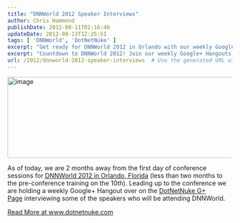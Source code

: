 ```yaml
---
title: "DNNWorld 2012 Speaker Interviews"
author: Chris Hammond
publishDate: 2012-08-11T02:16:40
updateDate: 2012-08-13T12:25:51
tags: [ 'DNNWorld', 'DotNetNuke' ]
excerpt: "Get ready for DNNWorld 2012 in Orlando with our weekly Google+ Hangouts, interviewing some of the speakers who'll be attending the event."
excerpt: "Countdown to DNNWorld 2012! Join our weekly Google+ Hangouts for insider info from conference speakers. #DNNWorld #DotNetNuke #Orlando #SEO"
url: /2012/dnnworld-2012-speaker-interviews  # Use the generated URL with year
---
```

<p><a href="https://www.dotnetnuke.com/Portals/25/Blog/Files/21/3460/Windows-Live-Writer-DNNWorld-2012-Speaker-Interviews_BE76-image_4.png"><img title="image" alt="image" src="https://www.dotnetnuke.com/Portals/25/Blog/Files/21/3460/Windows-Live-Writer-DNNWorld-2012-Speaker-Interviews_BE76-image_thumb_1.png" width="613" height="182" style="background-image: none; padding-left: 0px; padding-right: 0px; display: block; float: none; margin-left: auto; margin-right: auto; padding-top: 0px; border-width: 0px; border-style: solid;" /></a></p> <p>As of today, we are 2 months away from the first day of conference sessions for <a href="https://dnnworld.dotnetnuke.com/">DNNWorld 2012 in Orlando, Florida</a> (less than two months to the pre-conference training on the 10th). Leading up to the conference we are holding a weekly Google+ Hangout over on the <a href="https://plus.google.com/114627010681701796809/posts">DotNetNuke G+ Page</a> interviewing some of the speakers who will be attending DNNWorld.</p> <a href="https://www.dotnetnuke.com/Resources/Blogs/EntryId/3460/DNNWorld-2012-Speaker-Interviews.aspx">Read More at www.dotnetnuke.com</a>


